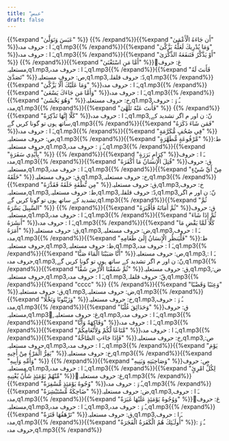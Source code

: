 ```yaml
---
title: "عبس"
draft: false
---
```

 {{%expand "عَبَسَ وَتَوَلَّىٰ" %}} {{% /expand%}}{{%expand "أَن جَاءَهُ الْأَعْمَىٰ" %}}ـَ ا :  حروف مدہ,q1.mp3{{% /expand%}}{{%expand "وَمَا يُدْرِيكَ لَعَلَّهُ يَزَّكَّىٰ" %}}ـَ ا :  حروف مدہ,q1.mp3{{% /expand%}}{{%expand "أَوْ يَذَّكَّرُ فَتَنفَعَهُ الذِّكْرَىٰ" %}} {{% /expand%}}{{%expand "أَمَّا مَنِ اسْتَغْنَىٰ" %}}ُغ: حروف مستعلیہ,q1.mp3,ـَ ا :  حروف مدہ,q1.mp3{{% /expand%}}{{%expand "فَأَنتَ لَهُ تَصَدَّىٰ" %}}ص: حروف مستعلیہ,q1.mp3,دّ: حروف قلقلہ,q1.mp3{{% /expand%}}{{%expand "وَمَا عَلَيْكَ أَلَّا يَزَّكَّىٰ" %}}ـَ ا :  حروف مدہ,q1.mp3{{% /expand%}}{{%expand "وَأَمَّا مَن جَاءَكَ يَسْعَىٰ" %}}ـَ ا :  حروف مدہ,q1.mp3{{% /expand%}}{{%expand "وَهُوَ يَخْشَىٰ" %}}خ: حروف مستعلیہ,q1.mp3,ـُ و٘ :  حروف مدہ,q1.mp3{{% /expand%}}{{%expand "فَأَنتَ عَنْهُ تَلَهَّىٰ" %}} {{% /expand%}}{{%expand "كَلَّا إِنَّهَا تَذْكِرَةٌ" %}}ـَ ا :  حروف مدہ,q1.mp3,نّ: ن اور م اگر تشدید کے ساتھ ہوں تو گونا کریں گے,q1.mp3{{% /expand%}}{{%expand "فَمَن شَاءَ ذَكَرَهُ" %}}ـَ ا :  حروف مدہ,q1.mp3{{% /expand%}}{{%expand "فِي صُحُفٍ مُّكَرَّمَةٍ" %}}ص: حروف مستعلیہ,q1.mp3{{% /expand%}}{{%expand "مَّرْفُوعَةٍ مُّطَهَّرَةٍ" %}}ط: حروف مستعلیہ,q1.mp3,ـُ و٘ :  حروف مدہ,q1.mp3{{% /expand%}}{{%expand "بِأَيْدِي سَفَرَةٍ" %}} {{% /expand%}}{{%expand "كِرَامٍ بَرَرَةٍ" %}}ـَ ا :  حروف مدہ,q1.mp3{{% /expand%}}{{%expand "قُتِلَ الْإِنسَانُ مَا أَكْفَرَهُ" %}}ق: حروف مستعلیہ,q1.mp3,ـَ ا :  حروف مدہ,q1.mp3{{% /expand%}}{{%expand "مِنْ أَيِّ شَيْءٍ خَلَقَهُ" %}}ق: حروف مستعلیہ,q1.mp3,خ: حروف مستعلیہ,q1.mp3{{% /expand%}}{{%expand "مِن نُّطْفَةٍ خَلَقَهُ فَقَدَّرَهُ" %}}ق: حروف مستعلیہ,q1.mp3,خ: حروف مستعلیہ,q1.mp3,ط: حروف مستعلیہ,q1.mp3,دّ: حروف قلقلہ,q1.mp3,نّ: ن اور م اگر تشدید کے ساتھ ہوں تو گونا کریں گے,q1.mp3{{% /expand%}}{{%expand "ثُمَّ السَّبِيلَ يَسَّرَهُ" %}} {{% /expand%}}{{%expand "ثُمَّ أَمَاتَهُ فَأَقْبَرَهُ" %}}ق: حروف مستعلیہ,q1.mp3,ـَ ا :  حروف مدہ,q1.mp3{{% /expand%}}{{%expand "ثُمَّ إِذَا شَاءَ أَنشَرَهُ" %}}ـَ ا :  حروف مدہ,q1.mp3{{% /expand%}}{{%expand "كَلَّا لَمَّا يَقْضِ مَا أَمَرَهُ" %}}ق: حروف مستعلیہ,q1.mp3,ض: حروف مستعلیہ,q1.mp3,ـَ ا :  حروف مدہ,q1.mp3{{% /expand%}}{{%expand "فَلْيَنظُرِ الْإِنسَانُ إِلَىٰ طَعَامِهِ" %}}ط: حروف مستعلیہ,q1.mp3,ظ: حروف مستعلیہ,q1.mp3,ـَ ا :  حروف مدہ,q1.mp3{{% /expand%}}{{%expand "أَنَّا صَبَبْنَا الْمَاءَ صَبًّا" %}}ص: حروف مستعلیہ,q1.mp3,ـَ ا :  حروف مدہ,q1.mp3,نّ: ن اور م اگر تشدید کے ساتھ ہوں تو گونا کریں گے,q1.mp3{{% /expand%}}{{%expand "ثُمَّ شَقَقْنَا الْأَرْضَ شَقًّا" %}}ق: حروف مستعلیہ,q1.mp3,ض: حروف مستعلیہ,q1.mp3,ـَ ا :  حروف مدہ,q1.mp3,قّ: حروف قلقلہ,q1.mp3{{% /expand%}}{{%expand "cccc" %}} {{% /expand%}}{{%expand "وَعِنَبًا وَقَضْبًا" %}}ق: حروف مستعلیہ,q1.mp3,ض: حروف مستعلیہ,q1.mp3{{% /expand%}}{{%expand "وَزَيْتُونًا وَنَخْلًا" %}}خ: حروف مستعلیہ,q1.mp3,ـُ و٘ :  حروف مدہ,q1.mp3{{% /expand%}}{{%expand "وَحَدَائِقَ غُلْبًا" %}}ق: حروف مستعلیہ,q1.mp3,ُغ: حروف مستعلیہ,q1.mp3,ـَ ا :  حروف مدہ,q1.mp3{{% /expand%}}{{%expand "وَفَاكِهَةً وَأَبًّا" %}}ـَ ا :  حروف مدہ,q1.mp3{{% /expand%}}{{%expand "مَّتَاعًا لَّكُمْ وَلِأَنْعَامِكُمْ" %}}ـَ ا :  حروف مدہ,q1.mp3{{% /expand%}}{{%expand "فَإِذَا جَاءَتِ الصَّاخَّةُ" %}}خ: حروف مستعلیہ,q1.mp3,ص: حروف مستعلیہ,q1.mp3,ـَ ا :  حروف مدہ,q1.mp3{{% /expand%}}{{%expand "يَوْمَ يَفِرُّ الْمَرْءُ مِنْ أَخِيهِ" %}}خ: حروف مستعلیہ,q1.mp3{{% /expand%}}{{%expand "وَأُمِّهِ وَأَبِيهِ" %}} {{% /expand%}}{{%expand "وَصَاحِبَتِهِ وَبَنِيهِ" %}}ص: حروف مستعلیہ,q1.mp3,ـَ ا :  حروف مدہ,q1.mp3{{% /expand%}}{{%expand "لِكُلِّ امْرِئٍ مِّنْهُمْ يَوْمَئِذٍ شَأْنٌ يُغْنِيهِ" %}}ُغ: حروف مستعلیہ,q1.mp3{{% /expand%}}{{%expand "وُجُوهٌ يَوْمَئِذٍ مُّسْفِرَةٌ" %}}ـُ و٘ :  حروف مدہ,q1.mp3{{% /expand%}}{{%expand "ضَاحِكَةٌ مُّسْتَبْشِرَةٌ" %}}ض: حروف مستعلیہ,q1.mp3,ـَ ا :  حروف مدہ,q1.mp3{{% /expand%}}{{%expand "وَوُجُوهٌ يَوْمَئِذٍ عَلَيْهَا غَبَرَةٌ" %}}ُغ: حروف مستعلیہ,q1.mp3,ـَ ا :  حروف مدہ,q1.mp3,ـُ و٘ :  حروف مدہ,q1.mp3{{% /expand%}}{{%expand "تَرْهَقُهَا قَتَرَةٌ" %}}ق: حروف مستعلیہ,q1.mp3,ـَ ا :  حروف مدہ,q1.mp3{{% /expand%}}{{%expand "أُولَـٰئِكَ هُمُ الْكَفَرَةُ الْفَجَرَةُ" %}}ـُ و٘ :  حروف مدہ,q1.mp3{{% /expand%}}
